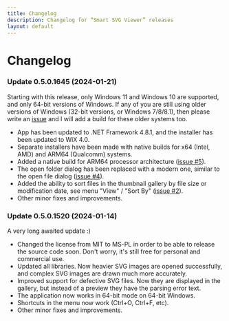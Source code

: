```yaml
---
title: Changelog
description: Changelog for “Smart SVG Viewer” releases
layout: default
---
```


# Changelog

### Update 0.5.0.1645 (2024-01-21)

Starting with this release, only Windows 11 and Windows 10 are supported, and only 64-bit versions of Windows. If any of you are still using older versions of Windows (32-bit versions, or Windows 7/8/8.1), then please write an [issue](https://github.com/sla80/SmartSvgViewer/issues) and I will add a build for these older systems too.
- App has been updated to .NET Framework 4.8.1, and the installer has been updated to WiX 4.0.
- Separate installers have been made with native builds for x64 (Intel, AMD) and ARM64 (Qualcomm) systems.
- Added a native build for ARM64 processor architecture ([issue #5](https://github.com/sla80/SmartSvgViewer/issues/5)).
- The open folder dialog has been replaced with a modern one, similar to the open file dialog ([issue #4](https://github.com/sla80/SmartSvgViewer/issues/4)).
- Added the ability to sort files in the thumbnail gallery by file size or modification date, see menu "View" / "Sort By" ([issue #2](https://github.com/sla80/SmartSvgViewer/issues/2)).
- Other minor fixes and improvements.

### Update 0.5.0.1520 (2024-01-14)

A very long awaited update :)
- Changed the license from MIT to MS-PL in order to be able to release the source code soon. Don't worry, it's still free for personal and commercial use.
- Updated all libraries. Now heavier SVG images are opened successfully, and complex SVG images are drawn much more accurately.
- Improved support for defective SVG files. Now they are displayed in the gallery, but instead of a preview they have the parsing error text.
- The application now works in 64-bit mode on 64-bit Windows.
- Shortcuts in the menu now work (Ctrl+O, Ctrl+F, etc).
- Other minor fixes and improvements.
